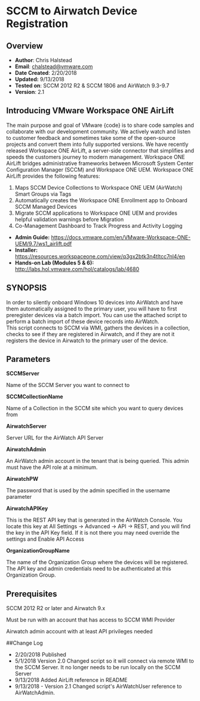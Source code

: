# SCCM to Airwatch Device Registration

## Overview
- **Author**: Chris Halstead
- **Email**: chalstead@vmware.com
- **Date Created**: 2/20/2018
- **Updated:** 9/13/2018
- **Tested on**: SCCM 2012 R2 & SCCM 1806 and AirWatch 9.3-9.7
- **Version**: 2.1

## Introducing VMware Workspace ONE AirLift
The main purpose and goal of VMware {code} is to share code samples and collaborate with our development community. We actively watch and listen to customer feedback and sometimes take some of the open-source projects and convert them into fully supported versions. We have recently released Workspace ONE AirLift, a server-side connector that simplifies and speeds the customers journey to modern management. Workspace ONE AirLift bridges administrative frameworks between Microsoft System Center Configuration Manager (SCCM) and Workspace ONE UEM. 
Workspace ONE AirLift provides the following features: 
1. Maps SCCM Device Collections to Workspace ONE UEM (AirWatch) Smart Groups via Tags
2. Automatically creates the Workspace ONE Enrollment app to Onboard SCCM Managed Devices
3. Migrate SCCM applications to Workspace ONE UEM and provides helpful validation warnings before Migration
4. Co-Management Dashboard to Track Progress and Activity Logging

- **Admin Guide:** https://docs.vmware.com/en/VMware-Workspace-ONE-UEM/9.7/ws1_airlift.pdf
- **Installer:** https://resources.workspaceone.com/view/q3gx2btk3n4tltcc7nl4/en
- **Hands-on Lab (Modules 5 & 6):** http://labs.hol.vmware.com/hol/catalogs/lab/4680

## SYNOPSIS
In order to silently onboard Windows 10 devices into AirWatch and have them automatically assigned to the primary user, you will have to first preregister devices via a batch import. You can use the attached script to perform a batch import of these device records into AirWatch.  
This script connects to SCCM via WMI, gathers the devices in a collection, checks to see if they are registered in Airwatch, and if they are not it registers the device in Airwatch to the primary user of the device.  

## Parameters 

**SCCMServer**

Name of the SCCM Server you want to connect to


**SCCMCollectionName**

Name of a Collection in the SCCM site which you want to query devices from

**AirwatchServer**

Server URL for the AirWatch API Server
  
**AirwatchAdmin**

An AirWatch admin account in the tenant that is being queried.  This admin must have the API role at a minimum.

**AirwatchPW**

The password that is used by the admin specified in the username parameter

**AirwatchAPIKey**

This is the REST API key that is generated in the AirWatch Console.  You locate this key at All Settings -> Advanced -> API -> REST, and you will find the key in the API Key field.  If it is not there you may need override the settings and Enable API Access

**OrganizationGroupName**

The name of the Organization Group where the devices will be registered. The API key and admin credentials need to be authenticated at this Organization Group. 

## Prerequisites

SCCM 2012 R2 or later and Airwatch 9.x

Must be run with an account that has access to SCCM WMI Provider

Airwatch admin account with at least API privileges needed


##Change Log

- 2/20/2018 Published
- 5/1/2018 Version 2.0 Changed script so it will connect via remote WMI to the SCCM Server.  It no longer needs to be run locally on the SCCM Server
- 9/13/2018 Added AirLift reference in README
- 9/13/2018 - Version 2.1 Changed script's AirWatchUser reference to AirWatchAdmin. 





